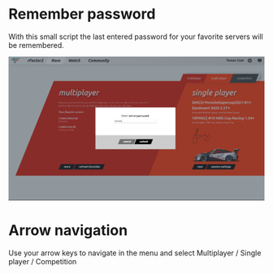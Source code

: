 # Remember password
With this small script the last entered password for your favorite servers will be remembered.

![alt text](remember-pw.png "Remember Password")


# Arrow navigation
Use your arrow keys to navigate in the menu and select Multiplayer / Single player / Competition
